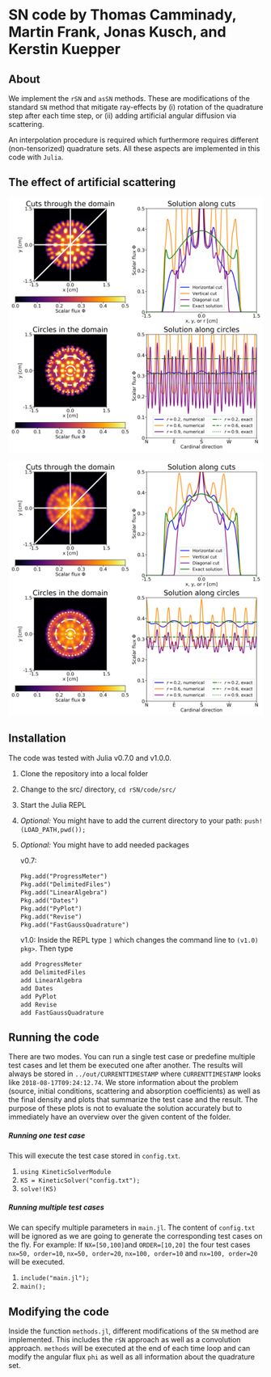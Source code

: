 # SN code by Thomas Camminady, Martin Frank, Jonas Kusch, and Kerstin Kuepper #



## About

We implement the `rSN` and `asSN` methods. These are modifications of the standard `SN` method that mitigate ray-effects by (i) rotation of the quadrature step after each time step, or (ii) adding artificial angular diffusion via scattering.

An interpolation procedure is required which furthermore requires different (non-tensorized) quadrature sets. All these aspects are implemented in this code with `Julia`. 

## The effect of artificial scattering

![Ray-effects in SN]( 	s4_expl.png )

![Ray-effects mitigated by asSN]( 	ass4_expl.png )


## Installation

The code was tested with Julia v0.7.0 and v1.0.0.

1. Clone the repository into a local folder

2. Change to the src/ directory, `cd rSN/code/src/`

3. Start the Julia REPL

4. *Optional:* You might have to add the current directory to your path:  `push!(LOAD_PATH,pwd());`

5. *Optional:* You might have to add needed packages

   v0.7:

   ```
   Pkg.add("ProgressMeter")
   Pkg.add("DelimitedFiles")
   Pkg.add("LinearAlgebra")
   Pkg.add("Dates")
   Pkg.add("PyPlot")
   Pkg.add("Revise")
   Pkg.add("FastGaussQuadrature")
   ```

   v1.0: Inside the REPL type `]` which changes the command line to `(v1.0) pkg>`. Then type

   ```
   add ProgressMeter
   add DelimitedFiles
   add LinearAlgebra
   add Dates
   add PyPlot
   add Revise
   add FastGaussQuadrature
   ```




## Running the code

There are two modes. You can run a single test case or predefine multiple test cases and let them be executed one after another. The results will always be stored in `../out/CURRENTTIMESTAMP` where `CURRENTTIMESTAMP` looks like `2018-08-17T09:24:12.74`. We store information about the problem (source, initial conditions, scattering and absorption coefficients) as well as the final density and plots that summarize the test case and the result. The purpose of these plots is not to evaluate the solution accurately but to immediately have an overview over the given content of the folder.

##### Running one test case

This will execute the test case stored in `config.txt`.

1. `using KineticSolverModule`
2. `KS = KineticSolver("config.txt");`
3. `solve!(KS)`

##### Running multiple test cases

We can specify multiple parameters in `main.jl`. The content of `config.txt` will be ignored as we are going to generate the corresponding test cases on the fly. For example: If `NX=[50,100]`and `ORDER=[10,20]` the four test cases `nx=50, order=10`, `nx=50, order=20`, `nx=100, order=10` and `nx=100, order=20` will be executed.

1. `include("main.jl");`
2. `main();`



## Modifying the code 

Inside the function `methods.jl`, different modifications of the `SN` method are implemented. This includes the `rSN` approach as well as a convolution approach. `methods` will be executed at the end of each time loop and can modify the angular flux `phi` as well as all information about the quadrature set.


